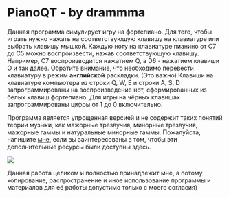 # PianoQT - by drammma
Данная программа симулирует игру на фортепиано. Для того, чтобы играть нужно нажать на соответствующую клавишу на клавиатуре или выбрать клавишу мышкой. Каждую ноту на клавиатуре пианино от C7 до C5 можно воспроизвести, нажав соответствующую клавишу. Например, C7 воспроизводится нажатием Q, а D6 - нажатием клавиши O и так далее. Обратите внимание, что необходимо перевести клавиатуру в режим **английской** раскладки. (Это важно)
Клавиши на клавиатуре компьютера из строки Q, W, E и строки A, S, D запрограммированы на воспроизведение нот, сформированных из белых клавиш фортепиано. Для игры на чёрных клавишах запрограммированы цифры от 1 до 0 включительно.

Программа является упрощенная версией и не содержит таких понятий теории музыки, как мажорные трезвучия, минорные трезвучия, мажорные гаммы и натуральные минорные гаммы. Пожалуйста, напишите [мне](https://vk.com/drammmmmmmma), если вы заинтересованы в том, чтобы эти дополнительные ресурсы были доступны здесь.

![](https://sun9-25.userapi.com/impg/gMJEi1fzhF8v5ejTIAvK5Aag8I5rYCxEKd7hyA/ywNrfRxU6v4.jpg?size=917x379&quality=96&sign=d9f6e96b6f25f0532791b4e0a3fb7a60&type=album)

Данная работа целиком и полностью принадлежит мне, а потому копирование, распространение и иное использование программы и материалов для её работы допустимо только с моего согласия)
